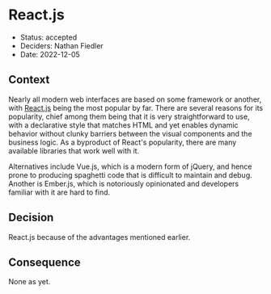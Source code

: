 # React.js

* Status: accepted
* Deciders: Nathan Fiedler
* Date: 2022-12-05

## Context

Nearly all modern web interfaces are based on some framework or another, with
[React.js](https://reactjs.org) being the most popular by far. There are several
reasons for its popularity, chief among them being that it is very
straightforward to use, with a declarative style that matches HTML and yet
enables dynamic behavior without clunky barriers between the visual components
and the business logic. As a byproduct of React's popularity, there are many
available libraries that work well with it.

Alternatives include Vue.js, which is a modern form of jQuery, and hence prone
to producing spaghetti code that is difficult to maintain and debug. Another is
Ember.js, which is notoriously opinionated and developers familiar with it are
hard to find.

## Decision

React.js because of the advantages mentioned earlier.

## Consequence

None as yet.
